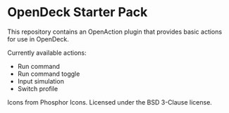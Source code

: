 # OpenDeck Starter Pack

This repository contains an OpenAction plugin that provides basic actions for use in OpenDeck.

Currently available actions:
- Run command
- Run command toggle
- Input simulation
- Switch profile

Icons from Phosphor Icons. Licensed under the BSD 3-Clause license.
